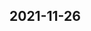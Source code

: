 
## 2021-11-26

### [<title>How to read xgboost binary buffer file - XGBoost</title>](https://discuss.xgboost.ai/t/how-to-read-xgboost-binary-buffer-file/2562/2)

### [<title>XGBRanker with cross validation gives inconsistent group error - XGBoost</title>](https://discuss.xgboost.ai/t/xgbranker-with-cross-validation-gives-inconsistent-group-error/2564/1)

### [<title>How to read xgboost binary buffer file - XGBoost</title>](https://discuss.xgboost.ai/t/how-to-read-xgboost-binary-buffer-file/2562/3)
